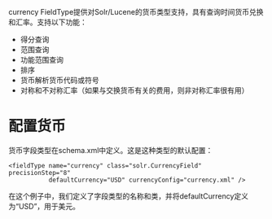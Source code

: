 currency FieldType提供对Solr/Lucene的货币类型支持，具有查询时间货币兑换和汇率。支持以下功能：

* 得分查询
* 范围查询
* 功能范围查询
* 排序
* 货币解析货币代码或符号
* 对称和不对称汇率（如果与交换货币有关的费用，则非对称汇率很有用）

# 配置货币

货币字段类型在schema.xml中定义。这是这种类型的默认配置：

```
<fieldType name="currency" class="solr.CurrencyField" precisionStep="8"
           defaultCurrency="USD" currencyConfig="currency.xml" />
```

在这个例子中，我们定义了字段类型的名称和类，并将defaultCurrency定义为“USD”，用于美元。


